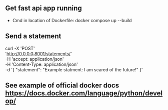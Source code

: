 ## Get fast api app running
- Cmd in location of Dockerfile: docker compose up --build

## Send a statement 
curl -X 'POST' \
  'http://0.0.0.0:8001/statements/' \
  -H 'accept: application/json' \
  -H 'Content-Type: application/json' \
  -d '{
  "statement": "Example statment: I am scared of the future!"
}'

## See example of official docker docs https://docs.docker.com/language/python/develop/